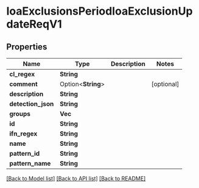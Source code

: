 # IoaExclusionsPeriodIoaExclusionUpdateReqV1

## Properties

Name | Type | Description | Notes
------------ | ------------- | ------------- | -------------
**cl_regex** | **String** |  | 
**comment** | Option<**String**> |  | [optional]
**description** | **String** |  | 
**detection_json** | **String** |  | 
**groups** | **Vec<String>** |  | 
**id** | **String** |  | 
**ifn_regex** | **String** |  | 
**name** | **String** |  | 
**pattern_id** | **String** |  | 
**pattern_name** | **String** |  | 

[[Back to Model list]](../README.md#documentation-for-models) [[Back to API list]](../README.md#documentation-for-api-endpoints) [[Back to README]](../README.md)


